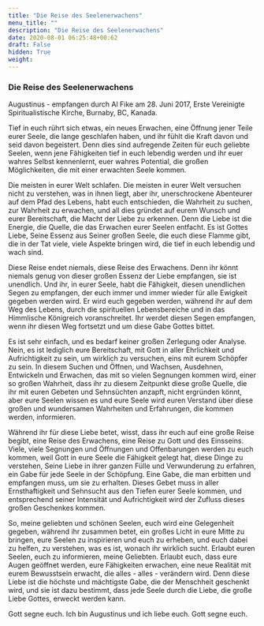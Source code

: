 ```yaml
---
title: "Die Reise des Seelenerwachens"
menu_title: ""
description: "Die Reise des Seelenerwachens"
date: 2020-08-01 06:25:48+00:62
draft: False
hidden: True
weight:
---
```

### Die Reise des Seelenerwachens

Augustinus - empfangen durch Al Fike am 28. Juni 2017, Erste Vereinigte Spiritualistische Kirche, Burnaby, BC, Kanada.

Tief in euch rührt sich etwas, ein neues Erwachen, eine Öffnung jener Teile eurer Seele, die lange geschlafen haben, und ihr fühlt die Kraft davon und seid davon begeistert. Denn dies sind aufregende Zeiten für euch geliebte Seelen, wenn jene Fähigkeiten tief in euch lebendig werden und ihr euer wahres Selbst kennenlernt, euer wahres Potential, die großen Möglichkeiten, die mit einer erwachten Seele kommen.

Die meisten in eurer Welt schlafen. Die meisten in eurer Welt versuchen nicht zu verstehen, was in ihnen liegt, aber ihr, unerschrockene Abenteurer auf dem Pfad des Lebens, habt euch entschieden, die Wahrheit zu suchen, zur Wahrheit zu erwachen, und all dies gründet auf eurem Wunsch und eurer Bereitschaft, die Macht der Liebe zu erkennen. Denn die Liebe ist die Energie, die Quelle, die das Erwachen eurer Seelen entfacht. Es ist Gottes Liebe, Seine Essenz aus Seiner großen Seele, die euch diese Flamme gibt, die in der Tat viele, viele Aspekte bringen wird, die tief in euch lebendig und wach sind.  

Diese Reise endet niemals, diese Reise des Erwachens. Denn ihr könnt niemals genug von dieser großen Essenz der Liebe empfangen, sie ist unendlich. Und ihr, in eurer Seele, habt die Fähigkeit, diesen unendlichen Segen zu empfangen, der euch immer und immer wieder für alle Ewigkeit gegeben werden wird. Er wird euch gegeben werden, während ihr auf dem Weg des Lebens, durch die spirituellen Lebensbereiche und in das Himmlische Königreich voranschreitet. Ihr werdet diesen Segen empfangen, wenn ihr diesen Weg fortsetzt und um diese Gabe Gottes bittet.

Es ist sehr einfach, und es bedarf keiner großen Zerlegung oder Analyse. Nein, es ist lediglich eure Bereitschaft, mit Gott in aller Ehrlichkeit und Aufrichtigkeit zu sein, um wirklich zu versuchen, eins mit eurem Schöpfer zu sein. In diesem Suchen und Öffnen, und Wachsen, Ausdehnen, Entwickeln und Erwachen, das mit so vielen Segnungen kommen wird, einer so großen Wahrheit, dass ihr zu diesem Zeitpunkt diese große Quelle, die ihr mit euren Gebeten und Sehnsüchten anzapft, nicht ergründen könnt, aber eure Seelen wissen es und eure Seele wird euren Verstand über diese großen und wundersamen Wahrheiten und Erfahrungen, die kommen werden, informieren.

Während ihr für diese Liebe betet, wisst, dass ihr euch auf eine große Reise begibt, eine Reise des Erwachens, eine Reise zu Gott und des Einsseins. Viele, viele Segnungen und Öffnungen und Offenbarungen werden zu euch kommen, weil Gott in eure Seele die Fähigkeit gelegt hat, diese Dinge zu verstehen, Seine Liebe in ihrer ganzen Fülle und Verwunderung zu erfahren, ein Gabe für jede Seele in der Schöpfung. Eine Gabe, die man erbitten und empfangen muss, um sie zu erhalten. Dieses Gebet muss in aller Ernsthaftigkeit und Sehnsucht aus den Tiefen eurer Seele kommen, und entsprechend seiner Intensität und Aufrichtigkeit wird der Zufluss dieses großen Geschenkes kommen.  

So, meine geliebten und schönen Seelen, euch wird eine Gelegenheit gegeben, während ihr zusammen betet, ein großes Licht in eure Mitte zu bringen, eure Seelen zu inspirieren und euch zu erheben, und euch dabei zu helfen, zu verstehen, was es ist, wonach ihr wirklich sucht. Erlaubt euren Seelen, euch zu informieren, meine Geliebten. Erlaubt euch, dass eure Augen geöffnet werden, eure Fähigkeiten erwachen, eine neue Realität mit eurem Bewusstsein erwacht, die alles - alles - verändern wird. Denn diese Liebe ist die höchste und mächtigste Gabe, die der Menschheit geschenkt wird, und sie ist dazu bestimmt, dass jede Seele durch die Liebe, die große Liebe Gottes, erweckt werden kann.

Gott segne euch. Ich bin Augustinus und ich liebe euch. Gott segne euch.
